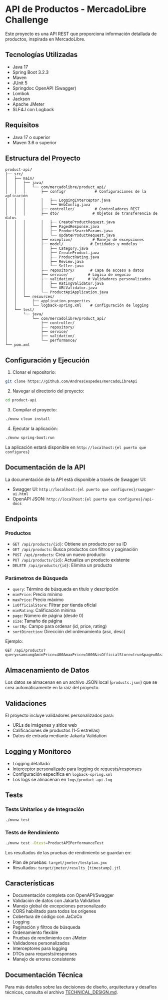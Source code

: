 # API de Productos - MercadoLibre Challenge

Este proyecto es una API REST que proporciona información detallada de productos, inspirada en MercadoLibre.

## Tecnologías Utilizadas

- Java 17
- Spring Boot 3.2.3
- Maven
- JUnit 5
- Springdoc OpenAPI (Swagger)
- Lombok
- Jackson
- Apache JMeter
- SLF4J con Logback

## Requisitos

- Java 17 o superior
- Maven 3.6 o superior

## Estructura del Proyecto

```
product-api/
├── src/
│   ├── main/
│   │   ├── java/
│   │   │   └── com/mercadolibre/product_api/
│   │   │       ├── config/             # Configuraciones de la aplicación
│   │   │       │   ├── LoggingInterceptor.java
│   │   │       │   └── WebConfig.java
│   │   │       ├── controller/         # Controladores REST
│   │   │       ├── dto/               # Objetos de transferencia de datos
│   │   │       │   ├── CreateProductRequest.java
│   │   │       │   ├── PagedResponse.java
│   │   │       │   ├── ProductSearchParams.java
│   │   │       │   └── UpdateProductRequest.java
│   │   │       ├── exception/         # Manejo de excepciones
│   │   │       ├── model/            # Entidades y modelos
│   │   │       │   ├── Category.java
│   │   │       │   ├── CreateProduct.java
│   │   │       │   ├── ProductRating.java
│   │   │       │   ├── Review.java
│   │   │       │   └── Seller.java
│   │   │       ├── repository/       # Capa de acceso a datos
│   │   │       ├── service/         # Lógica de negocio
│   │   │       ├── validation/      # Validadores personalizados
│   │   │       │   ├── RatingValidator.java
│   │   │       │   └── URLValidator.java
│   │   │       └── ProductApiApplication.java
│   │   └── resources/
│   │       ├── application.properties
│   │       └── logback-spring.xml    # Configuración de logging
│   └── test/
│       └── java/
│           └── com/mercadolibre/product_api/
│               ├── controller/
│               ├── repository/
│               ├── service/
│               ├── validation/
│               └── performance/
└── pom.xml
```

## Configuración y Ejecución

1. Clonar el repositorio:
```bash
git clone https://github.com/AndresCespedes/mercadoLibreApi
```

2. Navegar al directorio del proyecto:
```bash
cd product-api
```

3. Compilar el proyecto:
```bash
./mvnw clean install
```

4. Ejecutar la aplicación:
```bash
./mvnw spring-boot:run
```

La aplicación estará disponible en `http://localhost:{el puerto que configures}`

## Documentación de la API

La documentación de la API está disponible a través de Swagger UI:
- Swagger UI: `http://localhost:{el puerto que configures}/swagger-ui.html`
- OpenAPI JSON: `http://localhost:{el puerto que configures}/api-docs`

## Endpoints

### Productos

- `GET /api/products/{id}`: Obtiene un producto por su ID
- `GET /api/products`: Busca productos con filtros y paginación
- `POST /api/products`: Crea un nuevo producto
- `PUT /api/products/{id}`: Actualiza un producto existente
- `DELETE /api/products/{id}`: Elimina un producto

### Parámetros de Búsqueda

- `query`: Término de búsqueda en título y descripción
- `minPrice`: Precio mínimo
- `maxPrice`: Precio máximo
- `isOfficialStore`: Filtrar por tienda oficial
- `minRating`: Calificación mínima
- `page`: Número de página (desde 0)
- `size`: Tamaño de página
- `sortBy`: Campo para ordenar (id, price, rating)
- `sortDirection`: Dirección del ordenamiento (asc, desc)

Ejemplo:
```
GET /api/products?query=samsung&minPrice=400&maxPrice=1000&isOfficialStore=true&page=0&size=10&sortBy=price&sortDirection=asc
```

## Almacenamiento de Datos

Los datos se almacenan en un archivo JSON local (`products.json`) que se crea automáticamente en la raíz del proyecto.

## Validaciones

El proyecto incluye validadores personalizados para:
- URLs de imágenes y sitios web
- Calificaciones de productos (1-5 estrellas)
- Datos de entrada mediante Jakarta Validation

## Logging y Monitoreo

- Logging detallado
- Interceptor personalizado para logging de requests/responses
- Configuración específica en `logback-spring.xml`
- Los logs se almacenan en `logs/product-api.log`

## Tests

### Tests Unitarios y de Integración
```bash
./mvnw test
```

### Tests de Rendimiento
```bash
./mvnw test -Dtest=ProductAPIPerformanceTest
```

Los resultados de las pruebas de rendimiento se guardan en:
- Plan de pruebas: `target/jmeter/testplan.jmx`
- Resultados: `target/jmeter/results_[timestamp].jtl`


## Características

- Documentación completa con OpenAPI/Swagger
- Validación de datos con Jakarta Validation
- Manejo global de excepciones personalizado
- CORS habilitado para todos los orígenes
- Cobertura de código con JaCoCo
- Logging
- Paginación y filtros de búsqueda
- Ordenamiento flexible
- Pruebas de rendimiento con JMeter
- Validadores personalizados
- Interceptores para logging
- DTOs para requests/responses
- Manejo de errores consistente

## Documentación Técnica

Para más detalles sobre las decisiones de diseño, arquitectura y desafíos técnicos, consulta el archivo [TECHNICAL_DESIGN.md](TECHNICAL_DESIGN.md). 